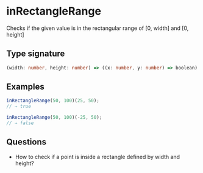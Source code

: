 # inRectangleRange

Checks if the given value is in the rectangular range of [0, width] and [0, height]

## Type signature

<!-- prettier-ignore-start -->
```typescript
(width: number, height: number) => ((x: number, y: number) => boolean)
```
<!-- prettier-ignore-end -->

## Examples

<!-- prettier-ignore-start -->
```javascript
inRectangleRange(50, 100)(25, 50);
// ⇒ true
```

```javascript
inRectangleRange(50, 100)(-25, 50);
// ⇒ false
```
<!-- prettier-ignore-end -->

## Questions

- How to check if a point is inside a rectangle defined by width and height?
